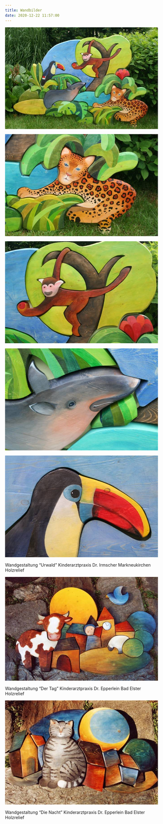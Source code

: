 ```yaml
---
title: Wandbilder
date: 2020-12-22 11:57:00
---
```

![Wandbild: Urwald](/img/wandbilder/wandbild-urwald.jpg)

![Wandbild: Urwald Detail 1](/img/wandbilder/wandbild-urwald-detail-1.jpg)

![Wandbild: Urwald Detail 2](/img/wandbilder/wandbild-urwald-detail-2.jpg)

![Wandbild: Urwald Detail 3](/img/wandbilder/wandbild-urwald-detail-3.jpg)

![Wandbild: Urwald Detail 4](/img/wandbilder/wandbild-urwald-detail-4.jpg)

Wandgestaltung “Urwald” Kinderarztpraxis Dr. Irmscher Markneukirchen<br>
Holzrelief

![Wandbild: Der Tag](/img/wandbilder/wandbild-der-tag.jpg)

Wandgestaltung “Der Tag” Kinderarztpraxis Dr. Epperlein Bad Elster<br>
Holzrelief

![Wandbild: Die Nacht](/img/wandbilder/wandbild-die-nacht.jpg)

Wandgestaltung “Die Nacht” Kinderarztpraxis Dr. Epperlein Bad Elster<br>
Holzrelief
